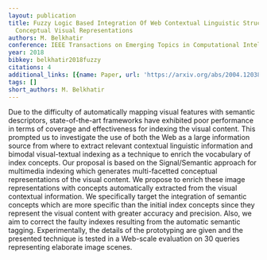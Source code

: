 ```yaml
---
layout: publication
title: Fuzzy Logic Based Integration Of Web Contextual Linguistic Structures For Enriching
  Conceptual Visual Representations
authors: M. Belkhatir
conference: IEEE Transactions on Emerging Topics in Computational Intelligence
year: 2018
bibkey: belkhatir2018fuzzy
citations: 4
additional_links: [{name: Paper, url: 'https://arxiv.org/abs/2004.12038'}]
tags: []
short_authors: M. Belkhatir
---
```

Due to the difficulty of automatically mapping visual features with semantic
descriptors, state-of-the-art frameworks have exhibited poor performance in
terms of coverage and effectiveness for indexing the visual content. This
prompted us to investigate the use of both the Web as a large information
source from where to extract relevant contextual linguistic information and
bimodal visual-textual indexing as a technique to enrich the vocabulary of
index concepts. Our proposal is based on the Signal/Semantic approach for
multimedia indexing which generates multi-facetted conceptual representations
of the visual content. We propose to enrich these image representations with
concepts automatically extracted from the visual contextual information. We
specifically target the integration of semantic concepts which are more
specific than the initial index concepts since they represent the visual
content with greater accuracy and precision. Also, we aim to correct the faulty
indexes resulting from the automatic semantic tagging. Experimentally, the
details of the prototyping are given and the presented technique is tested in a
Web-scale evaluation on 30 queries representing elaborate image scenes.